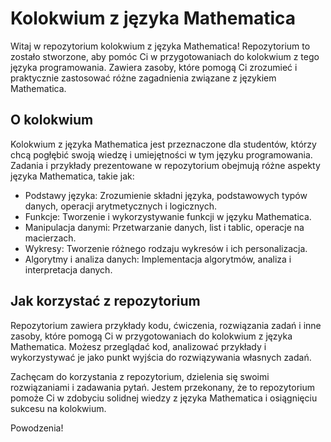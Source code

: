 # Kolokwium z języka Mathematica

Witaj w repozytorium kolokwium z języka Mathematica! Repozytorium to zostało stworzone, aby pomóc Ci w przygotowaniach do kolokwium z tego języka programowania. Zawiera zasoby, które pomogą Ci zrozumieć i praktycznie zastosować różne zagadnienia związane z językiem Mathematica.

## O kolokwium

Kolokwium z języka Mathematica jest przeznaczone dla studentów, którzy chcą pogłębić swoją wiedzę i umiejętności w tym języku programowania. Zadania i przykłady prezentowane w repozytorium obejmują różne aspekty języka Mathematica, takie jak:

- Podstawy języka: Zrozumienie składni języka, podstawowych typów danych, operacji arytmetycznych i logicznych.
- Funkcje: Tworzenie i wykorzystywanie funkcji w języku Mathematica.
- Manipulacja danymi: Przetwarzanie danych, list i tablic, operacje na macierzach.
- Wykresy: Tworzenie różnego rodzaju wykresów i ich personalizacja.
- Algorytmy i analiza danych: Implementacja algorytmów, analiza i interpretacja danych.

## Jak korzystać z repozytorium

Repozytorium zawiera przykłady kodu, ćwiczenia, rozwiązania zadań i inne zasoby, które pomogą Ci w przygotowaniach do kolokwium z języka Mathematica. Możesz przeglądać kod, analizować przykłady i wykorzystywać je jako punkt wyjścia do rozwiązywania własnych zadań.

Zachęcam do korzystania z repozytorium, dzielenia się swoimi rozwiązaniami i zadawania pytań. Jestem przekonany, że to repozytorium pomoże Ci w zdobyciu solidnej wiedzy z języka Mathematica i osiągnięciu sukcesu na kolokwium.

Powodzenia!
